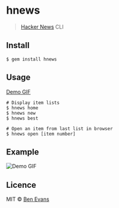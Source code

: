 # hnews

> [Hacker News](http://news.ycombinator.com) CLI 

## Install

    $ gem install hnews


## Usage

[Demo GIF](http://f.cl.ly/items/3J2E2N2c0a2O3y3v1c1q/example.gif)

    # Display item lists
    $ hnews home
    $ hnews new
    $ hnews best

    # Open an item from last list in browser
    $ hnews open [item number]
    
## Example

![Demo GIF](http://f.cl.ly/items/3J2E2N2c0a2O3y3v1c1q/example.gif)

## Licence

MIT © [Ben Evans](http://bensbit.co.uk)
